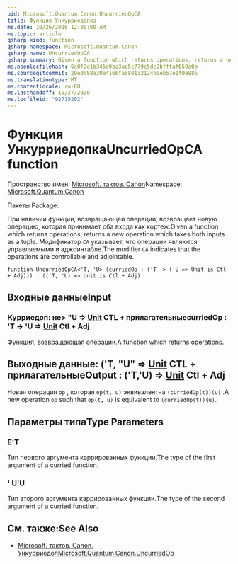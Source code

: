 ```yaml
---
uid: Microsoft.Quantum.Canon.UncurriedOpCA
title: Функция Ункурриедопка
ms.date: 10/26/2020 12:00:00 AM
ms.topic: article
qsharp.kind: function
qsharp.namespace: Microsoft.Quantum.Canon
qsharp.name: UncurriedOpCA
qsharp.summary: Given a function which returns operations, returns a new operation which takes both inputs as a tuple. The modifier `CA` indicates that the operations are controllable and adjointable.
ms.openlocfilehash: 6a0f2e1b345d0ba3ac5c779c5dc2bfffaf659a0b
ms.sourcegitcommit: 29e0d88a30e4166fa580132124b0eb57e1f0e986
ms.translationtype: MT
ms.contentlocale: ru-RU
ms.lasthandoff: 10/27/2020
ms.locfileid: "92715202"
---
```

# <a name="uncurriedopca-function"></a><span data-ttu-id="88485-102">Функция Ункурриедопка</span><span class="sxs-lookup"><span data-stu-id="88485-102">UncurriedOpCA function</span></span>

<span data-ttu-id="88485-103">Пространство имен: [Microsoft. тактов. Canon](xref:Microsoft.Quantum.Canon)</span><span class="sxs-lookup"><span data-stu-id="88485-103">Namespace: [Microsoft.Quantum.Canon](xref:Microsoft.Quantum.Canon)</span></span>

<span data-ttu-id="88485-104">Пакеты [](https://nuget.org/packages/)</span><span class="sxs-lookup"><span data-stu-id="88485-104">Package: [](https://nuget.org/packages/)</span></span>


<span data-ttu-id="88485-105">При наличии функции, возвращающей операции, возвращает новую операцию, которая принимает оба входа как кортеж.</span><span class="sxs-lookup"><span data-stu-id="88485-105">Given a function which returns operations, returns a new operation which takes both inputs as a tuple.</span></span>
<span data-ttu-id="88485-106">Модификатор `CA` указывает, что операции являются управляемыми и аджоинтабле.</span><span class="sxs-lookup"><span data-stu-id="88485-106">The modifier `CA` indicates that the operations are controllable and adjointable.</span></span>

```qsharp
function UncurriedOpCA<'T, 'U> (curriedOp : ('T -> ('U => Unit is Ctl + Adj))) : (('T, 'U) => Unit is Ctl + Adj)
```


## <a name="input"></a><span data-ttu-id="88485-107">Входные данные</span><span class="sxs-lookup"><span data-stu-id="88485-107">Input</span></span>

### <a name="curriedop--t---u--unit-ctl--adj"></a><span data-ttu-id="88485-108">Курриедоп: не> "U => [Unit](xref:microsoft.quantum.lang-ref.unit) CTL + прилагательные</span><span class="sxs-lookup"><span data-stu-id="88485-108">curriedOp : 'T -> 'U => [Unit](xref:microsoft.quantum.lang-ref.unit) Ctl + Adj</span></span>

<span data-ttu-id="88485-109">Функция, возвращающая операции.</span><span class="sxs-lookup"><span data-stu-id="88485-109">A function which returns operations.</span></span>



## <a name="output--tu--unit-ctl--adj"></a><span data-ttu-id="88485-110">Выходные данные: ('T, "U" => [Unit](xref:microsoft.quantum.lang-ref.unit) CTL + прилагательные</span><span class="sxs-lookup"><span data-stu-id="88485-110">Output : ('T,'U) => [Unit](xref:microsoft.quantum.lang-ref.unit) Ctl + Adj</span></span>

<span data-ttu-id="88485-111">Новая операция `op` , которая `op(t, u)` эквивалентна `(curriedOp(t))(u)` .</span><span class="sxs-lookup"><span data-stu-id="88485-111">A new operation `op` such that `op(t, u)` is equivalent to `(curriedOp(t))(u)`.</span></span>

## <a name="type-parameters"></a><span data-ttu-id="88485-112">Параметры типа</span><span class="sxs-lookup"><span data-stu-id="88485-112">Type Parameters</span></span>

### <a name="t"></a><span data-ttu-id="88485-113">Е</span><span class="sxs-lookup"><span data-stu-id="88485-113">'T</span></span>

<span data-ttu-id="88485-114">Тип первого аргумента каррированных функции.</span><span class="sxs-lookup"><span data-stu-id="88485-114">The type of the first argument of a curried function.</span></span>
### <a name="u"></a><span data-ttu-id="88485-115">' U</span><span class="sxs-lookup"><span data-stu-id="88485-115">'U</span></span>

<span data-ttu-id="88485-116">Тип второго аргумента каррированных функции.</span><span class="sxs-lookup"><span data-stu-id="88485-116">The type of the second argument of a curried function.</span></span>

## <a name="see-also"></a><span data-ttu-id="88485-117">См. также:</span><span class="sxs-lookup"><span data-stu-id="88485-117">See Also</span></span>

- [<span data-ttu-id="88485-118">Microsoft. тактов. Canon. Ункурриедоп</span><span class="sxs-lookup"><span data-stu-id="88485-118">Microsoft.Quantum.Canon.UncurriedOp</span></span>](xref:Microsoft.Quantum.Canon.UncurriedOp)
